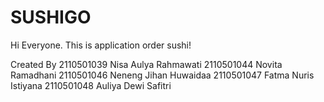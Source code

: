 # SUSHIGO
Hi Everyone. This is application order sushi!

Created By 
2110501039 Nisa Aulya Rahmawati
2110501044 Novita Ramadhani
2110501046 Neneng Jihan Huwaidaa
2110501047 Fatma Nuris Istiyana
2110501048 Auliya Dewi Safitri